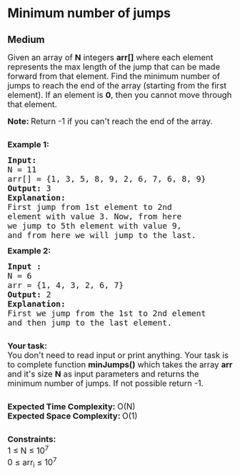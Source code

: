 # Minimum number of jumps
## Medium
<div class="problems_problem_content__Xm_eO" style="user-select: auto;"><p style="user-select: auto;"><span style="font-size: 18px; user-select: auto;">Given an array of <strong style="user-select: auto;">N</strong> integers <strong style="user-select: auto;">arr[]</strong> where each element represents the max length of the jump that can be made forward from that element. Find&nbsp;the minimum number of jumps to reach the end of the array (starting from the first element).&nbsp;If an element is <strong style="user-select: auto;">0</strong>, then you cannot move through that element.</span><br style="user-select: auto;">
<br style="user-select: auto;">
<span style="font-size: 18px; user-select: auto;"><strong style="user-select: auto;">Note: </strong>Return -1 if you can't reach the end of the array.</span></p>

<p style="user-select: auto;"><br style="user-select: auto;">
<span style="font-size: 18px; user-select: auto;"><strong style="user-select: auto;">Example 1:</strong></span><span style="font-size: 18px; user-select: auto;"> </span></p>

<pre style="position: relative; user-select: auto;"><span style="font-size: 18px; user-select: auto;"><strong style="user-select: auto;">Input:</strong></span>
<span style="font-size: 18px; user-select: auto;">N = 11 </span>
<span style="font-size: 18px; user-select: auto;">arr[] = {1, 3, 5, 8, 9, 2, 6, 7, 6, 8, 9} </span>
<span style="font-size: 18px; user-select: auto;"><strong style="user-select: auto;">Output:</strong> 3 </span>
<span style="font-size: 18px; user-select: auto;"><strong style="user-select: auto;">Explanation:</strong> </span>
<span style="font-size: 18px; user-select: auto;">First jump from 1st element to 2nd 
element with value 3. Now, from here 
we jump to 5th element with value 9, 
and from here we will jump to the last. </span><div class="open_grepper_editor" title="Edit &amp; Save To Grepper" style="user-select: auto;"></div></pre>

<p style="user-select: auto;"><strong style="user-select: auto;"><span style="font-size: 18px; user-select: auto;">Example 2:</span></strong></p>

<pre style="position: relative; user-select: auto;"><strong style="user-select: auto;"><span style="font-size: 18px; user-select: auto;">Input :</span></strong>
<span style="font-size: 18px; user-select: auto;">N = 6
arr = {1, 4, 3, 2, 6, 7}</span>
<span style="font-size: 18px; user-select: auto;"><strong style="user-select: auto;">Output:</strong> 2 
<strong style="user-select: auto;">Explanation: 
</strong>First we jump from the 1st to 2nd element 
and then jump to the last element.</span>
<div class="open_grepper_editor" title="Edit &amp; Save To Grepper" style="user-select: auto;"></div></pre>

<p style="user-select: auto;"><br style="user-select: auto;">
<span style="font-size: 18px; user-select: auto;"><strong style="user-select: auto;">Your task:</strong><br style="user-select: auto;">
You don't need to read input or print anything. Your task is to complete function <strong style="user-select: auto;">minJumps()</strong> which takes the array <strong style="user-select: auto;">arr</strong> and it's size <strong style="user-select: auto;">N</strong> as input parameters and returns the minimum number of jumps. If not possible return -1.</span></p>

<p style="user-select: auto;"><br style="user-select: auto;">
<span style="font-size: 18px; user-select: auto;"><strong style="user-select: auto;">Expected Time Complexity:&nbsp;</strong>O(N)<br style="user-select: auto;">
<strong style="user-select: auto;">Expected Space Complexity:&nbsp;</strong>O(1)</span></p>

<p style="user-select: auto;"><br style="user-select: auto;">
<span style="font-size: 18px; user-select: auto;"><strong style="user-select: auto;">Constraints:</strong><br style="user-select: auto;">
1 ≤ N ≤ 10<sup style="user-select: auto;">7</sup><br style="user-select: auto;">
0 ≤ arr<sub style="user-select: auto;">i</sub> ≤ 10<sup style="user-select: auto;">7</sup></span></p>
</div>